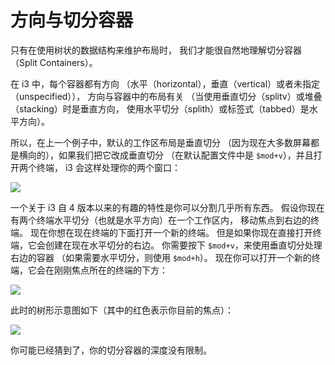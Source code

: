 # 方向与切分容器

只有在使用树状的数据结构来维护布局时，
我们才能很自然地理解切分容器（Split Containers）。

在 i3 中，每个容器都有方向
（水平（horizontal），垂直（vertical）或者未指定（unspecified）），
方向与容器中的布局有关
（当使用垂直切分（splitv）或堆叠（stacking）时是垂直方向，
使用水平切分（splith）或标签式（tabbed）是水平方向）。

所以，在上一个例子中，默认的工作区布局是垂直切分
（因为现在大多数屏幕都是横向的），如果我们把它改成垂直切分
（在默认配置文件中是 `$mod+v`），并且打开两个终端，
i3 会这样处理你的两个窗口：

![](https://i3wm.org/docs/tree-shot2.png)

一个关于 i3 自 4 版本以来的有趣的特性是你可以分割几乎所有东西。
假设你现在有两个终端水平切分（也就是水平方向）在一个工作区内，
移动焦点到右边的终端。
现在你想在现在终端的下面打开一个新的终端。
但是如果你现在直接打开终端，它会创建在现在水平切分的右边。
你需要按下 `$mod+v`，来使用垂直切分处理右边的容器
（如果需要水平切分，则使用 `$mod+h`）。
现在你可以打开一个新的终端，它会在刚刚焦点所在的终端的下方：

![](https://i3wm.org/docs/tree-shot1.png)

此时的树形示意图如下（其中的红色表示你目前的焦点）：

![](./img/splitv-tree.svg)

你可能已经猜到了，你的切分容器的深度没有限制。

